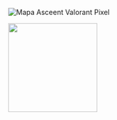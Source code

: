 ![Mapa Asceent Valorant Pixel](https://preview.redd.it/ocpp7q6i9nx81.gif?width=1480&auto=webp&s=e17772bdcd6d1cf5e56c50b0de428a68d355df93)
<div>
<a href="https://github.com/luscaboone">
<img loading="lazy" height="180em" src="https://github-readme-stats.vercel.app/api/top-langs/?username=luscaboone&layout=compact&langs_count=7&theme=dracula"/>
</div>
